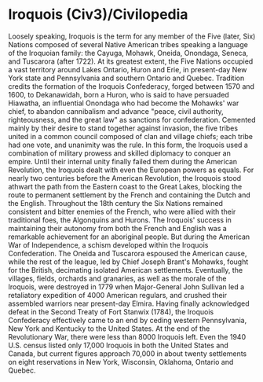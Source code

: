 # Iroquois (Civ3)/Civilopedia

Loosely speaking, Iroquois is the term for any member of the Five (later, Six) Nations composed of several Native American tribes speaking a language of the Iroquoian family: the Cayuga, Mohawk, Oneida, Onondaga, Seneca, and Tuscarora (after 1722). At its greatest extent, the Five Nations occupied a vast territory around Lakes Ontario, Huron and Erie, in present-day New York state and Pennsylvania and southern Ontario and Quebec. Tradition credits the formation of the Iroquois Confederacy, forged between 1570 and 1600, to Dekanawidah, born a Huron, who is said to have persuaded Hiawatha, an influential Onondaga who had become the Mohawks' war chief, to abandon cannibalism and advance "peace, civil authority, righteousness, and the great law" as sanctions for confederation. Cemented mainly by their desire to stand together against invasion, the five tribes united in a common council composed of clan and village chiefs; each tribe had one vote, and unanimity was the rule. In this form, the Iroquois used a combination of military prowess and skilled diplomacy to conquer an empire. Until their internal unity finally failed them during the American Revolution, the Iroquois dealt with even the European powers as equals.
For nearly two centuries before the American Revolution, the Iroquois stood athwart the path from the Eastern coast to the Great Lakes, blocking the route to permanent settlement by the French and containing the Dutch and the English. Throughout the 18th century the Six Nations remained consistent and bitter enemies of the French, who were allied with their traditional foes, the Algonquins and Hurons. The Iroquois' success in maintaining their autonomy from both the French and English was a remarkable achievement for an aboriginal people. But during the American War of Independence, a schism developed within the Iroquois Confederation. The Oneida and Tuscarora espoused the American cause, while the rest of the league, led by Chief Joseph Brant's Mohawks, fought for the British, decimating isolated American settlements.
Eventually, the villages, fields, orchards and granaries, as well as the morale of the Iroquois, were destroyed in 1779 when Major-General John Sullivan led a retaliatory expedition of 4000 American regulars, and crushed their assembled warriors near present-day Elmira. Having finally acknowledged defeat in the Second Treaty of Fort Stanwix (1784), the Iroquois Confederacy effectively came to an end by ceding western Pennsylvania, New York and Kentucky to the United States. At the end of the Revolutionary War, there were less than 8000 Iroquois left. Even the 1940 U.S. census listed only 17,000 Iroquois in both the United States and Canada, but current figures approach 70,000 in about twenty settlements on eight reservations in New York, Wisconsin, Oklahoma, Ontario and Quebec.